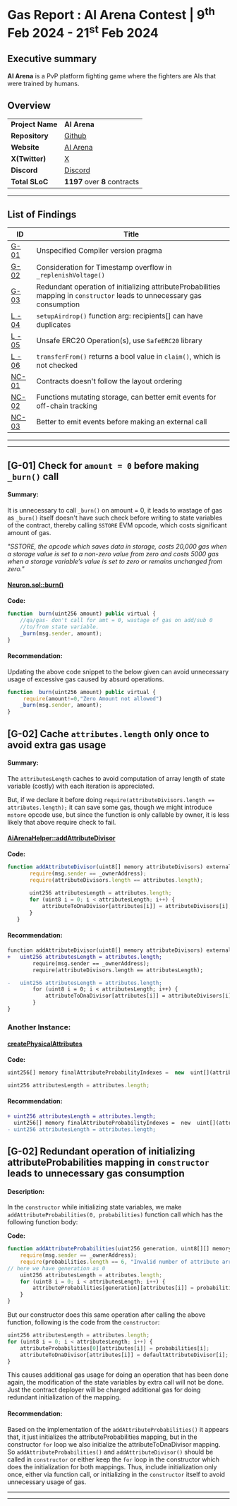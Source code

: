 
# Gas Report : AI Arena Contest | 9<sup>th</sup> Feb 2024 - 21<sup>st</sup> Feb 2024

## Executive summary
 **AI Arena** is a PvP platform fighting game where the fighters are AIs that were trained by humans.

## Overview

|              		|                                                         |
| --------------------- | ------------------------------------------------------- |
| **Project Name**	| **AI Arena**                                            |
| **Repository**   	| [Github](https://github.com/code-423n4/2024-02-ai-arena)|
| **Website**      	| [AI Arena](https://aiarena.io/#/)                       |
| **X(Twitter)**   	| [X](https://twitter.com/aiarena_)             	  |
| **Discord**      	| [Discord](https://discord.gg/aiarena)                   |
| **Total SLoC**  	| **1197** over **8** contracts                           |

---

## List of Findings 

| ID              | Title                                                                                                
| --------------- | ---------------------------------------------------------------------------------------------------- |  
| [G-01](#g-01-check-for-amount--0-before-making-_burn-call) | Unspecified Compiler version pragma                              |  
| [G-02](#g-02-cache-attributeslength-only-once-to-avoid-extra-gas-usage) | Consideration for Timestamp overflow in `_replenishVoltage()`                           |  
| [G-03](#l-03-redundant-operation-of-initializing-attributeProbabilities-mapping-in-constructor-leads-to-unnecessary-gas-consumption) |  Redundant operation of initializing attributeProbabilities mapping in `constructor` leads to unnecessary gas consumption            |  
| [L - 04](#l-04-setupairdrop-function-arg-recipients-can-have-duplicates) | `setupAirdrop()` function arg: recipients[] can have duplicates                    | 
| [L - 05](#l-05-unsafe-erc20-operations-use-safeerc20-library) | Unsafe ERC20 Operation(s), use `SafeERC20` library            |  
| [L - 06](#l-06-transferfrom-returns-a-bool-value-in-claim-which-is-not-checked) | `transferFrom()` returns a bool value in `claim()`, which is not checked                  |  
| [NC-01](#nc-01-contracts-doesnt-follow-the-layout-ordering) | Contracts doesn't follow the layout ordering                  | 
| [NC-02](#nc-02-functions-mutating-storage-can-better-emit-events-for-off-chain-tracking) | Functions mutating storage, can better emit events for off-chain tracking                                                     | _Non Critical_ |
| [NC-03](#nc-03-better-to-emit-events-before-making-an-external-call) | Better to emit events before making an external call                    |  

---
---
## [G-01] Check for `amount = 0` before making `_burn()` call
#### Summary:
It is unnecessary to call `_burn()`  on amount  = 0, it leads to wastage of gas as `_burn()`  itself doesn't have such check before writing to state variables of the contract, thereby calling `SSTORE` EVM opcode, which costs significant amount of gas.

*"SSTORE, the opcode which saves data in storage, costs 20,000 gas when a storage value is set to a non-zero value from zero and costs 5000 gas when a storage variable’s value is set to zero or remains unchanged from zero."*

#### [Neuron.sol::burn()](https://github.com/code-423n4/2024-02-ai-arena/blob/main/src/Neuron.sol#L163-L165)
**Code:**
```javascript
function  burn(uint256 amount) public virtual {
	//qa/gas- don't call for amt = 0, wastage of gas on add/sub 0 
	//to/from state variable.
	_burn(msg.sender, amount);
}
```
#### Recommendation: 
Updating the above code snippet to the below given can avoid unnecessary usage of excessive gas caused by absurd operations.
```javascript
function  burn(uint256 amount) public virtual {
	 require(amount!=0,"Zero Amount not allowed")
	_burn(msg.sender, amount);
}
```
##
## [G-02] Cache `attributes.length` only once to avoid extra gas usage
#### Summary: 
The `attributesLength` caches to avoid computation of array length of state variable (costly) with each iteration is appreciated.

But, if we declare it before doing `require(attributeDivisors.length == attributes.length);`
it can save some gas, though we might introduce `mstore` opcode use, but since the function is only callable by owner, it is less likely that above require check to fail. 
#### [AiArenaHelper::addAttributeDivisor](https://github.com/code-423n4/2024-02-ai-arena/blob/cd1a0e6d1b40168657d1aaee8223dc050e15f8cc/src/AiArenaHelper.sol#L68-L76)

**Code:** 
 ```javascript
 function addAttributeDivisor(uint8[] memory attributeDivisors) external {
        require(msg.sender == _ownerAddress);
        require(attributeDivisors.length == attributes.length);
	
        uint256 attributesLength = attributes.length;
        for (uint8 i = 0; i < attributesLength; i++) {
            attributeToDnaDivisor[attributes[i]] = attributeDivisors[i];
        }
    }    
```

#### Recommendation: 
```diff
function addAttributeDivisor(uint8[] memory attributeDivisors) external {
+ 	uint256 attributesLength = attributes.length;
        require(msg.sender == _ownerAddress);
        require(attributeDivisors.length == attributesLength);

- 	uint256 attributesLength = attributes.length;
        for (uint8 i = 0; i < attributesLength; i++) {
            attributeToDnaDivisor[attributes[i]] = attributeDivisors[i];
        }
}    
```
### Another Instance: 
#### [createPhysicalAttributes](https://github.com/code-423n4/2024-02-ai-arena/blob/cd1a0e6d1b40168657d1aaee8223dc050e15f8cc/src/AiArenaHelper.sol#L96-L98)

**Code:**
```javascript
uint256[] memory finalAttributeProbabilityIndexes =  new  uint[](attributes.length);

uint256 attributesLength = attributes.length;
```
#### Recommendation: 
```diff
+ uint256 attributesLength = attributes.length;
  uint256[] memory finalAttributeProbabilityIndexes =  new  uint[](attributes.length);
- uint256 attributesLength = attributes.length;
```
##
## [G-02] Redundant operation of initializing attributeProbabilities mapping in `constructor` leads to unnecessary gas consumption  
#### Description: 
In the `constructor` while initializing state variables, we make `addAttributeProbabilities(0, probabilities)` function call which has the following function body:

**Code:** 
```javascript
function addAttributeProbabilities(uint256 generation, uint8[][] memory probabilities) public {
    require(msg.sender == _ownerAddress);
    require(probabilities.length == 6, "Invalid number of attribute arrays");
// here we have generation as 0
    uint256 attributesLength = attributes.length;
    for (uint8 i = 0; i < attributesLength; i++) {
        attributeProbabilities[generation][attributes[i]] = probabilities[i];
    }
}
```
But our constructor does this same operation after calling the above function, following is the code from the `constructor`:
```javascript
uint256 attributesLength = attributes.length;
for (uint8 i = 0; i < attributesLength; i++) {
    attributeProbabilities[0][attributes[i]] = probabilities[i];
    attributeToDnaDivisor[attributes[i]] = defaultAttributeDivisor[i];
}
```
This causes additional gas usage for doing an operation that has been done again, the modification of the state variables by extra call will not be done. Just the contract deployer will be charged additional gas for doing redundant initialization of the mapping. 
#### Recommendation: 
Based on the implementation of the `addAttributeProbabilities()` it appears that, it just initializes the attributeProbabilities mapping, but in the constructor `for` loop we also initialize the attributeToDnaDivisor mapping. So `addAttributeProbabilities()` and `addAttributeDivisor()` should be called in `constructor` or either keep the `for` loop in the constructor which does the initialization for both mappings. Thus, include initialization only once, either via function call, or initializing in the `constructor` itself to avoid unnecessary usage of gas.  
***
---
